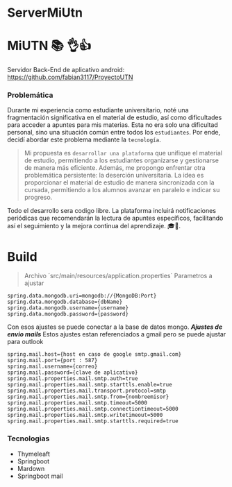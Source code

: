 # ServerMiUtn
# MiUTN 📚 👌👍

Servidor Back-End de aplicativo android:
https://github.com/fabian3117/ProyectoUTN

### Problemática
Durante mi experiencia como estudiante universitario, noté una fragmentación significativa en el material de estudio, así como dificultades para acceder a apuntes para mis materias. Esta no era solo una dificultad personal, sino una situación común entre todos los `estudiantes`. Por ende, decidí abordar este problema mediante la `tecnología`.

>Mi propuesta es `desarrollar una plataforma` que unifique el material de estudio, 
permitiendo a los estudiantes organizarse y gestionarse de manera más eficiente. Además, me propongo enfrentar otra problemática persistente: la deserción universitaria. La idea es proporcionar el material de estudio de manera sincronizada con la cursada, permitiendo a los alumnos avanzar en paralelo e indicar su progreso.

Todo el desarrollo sera codigo libre.
La plataforma incluirá notificaciones periódicas que recomendarán la lectura de apuntes específicos, facilitando así el seguimiento y la mejora continua del aprendizaje. 🎓🚀.
# Build
> Archivo ´src/main/resources/application.properties´
Parametros a ajustar
```
spring.data.mongodb.uri=mongodb://{MongoDB:Port}
spring.data.mongodb.database={dbName}
spring.data.mongodb.username={username}
spring.data.mongodb.password={password}
```
Con esos ajustes se puede conectar a la base de datos mongo.
***Ajustes de envio mails***
Estos ajustes estan referenciados a gmail pero se puede ajustar para outlook
```
spring.mail.host={host en caso de google smtp.gmail.com}
spring.mail.port={port : 587}
spring.mail.username={correo}
spring.mail.password={clave de aplicativo}
spring.mail.properties.mail.smtp.auth=true
spring.mail.properties.mail.smtp.starttls.enable=true
spring.mail.properties.mail.transport.protocol=smtp
spring.mail.properties.mail.smtp.from={nombreemisor}
spring.mail.properties.mail.smtp.timeout=5000
spring.mail.properties.mail.smtp.connectiontimeout=5000
spring.mail.properties.mail.smtp.writetimeout=5000
spring.mail.properties.mail.smtp.starttls.required=true
```
### Tecnologias
- Thymeleaft
- Springboot
- Mardown
- Springboot mail
